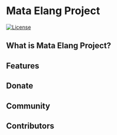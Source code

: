 # Mata Elang Project

[![License](http://img.shields.io/:license-mit-blue.svg?style=flat-square)](http://badges.mit-license.org)


## What is Mata Elang Project?

## Features

## Donate

## Community

## Contributors



